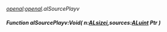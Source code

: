 _[openal](../../modules/openal/openal-module.md):[openal](../../modules/openal/openal-module.md).alSourcePlayv_
##### Function alSourcePlayv:Void( n:[ALsizei](../../modules/openal/openal-alsizei.md),sources:[ALuint](../../modules/openal/openal-aluint.md) Ptr )
